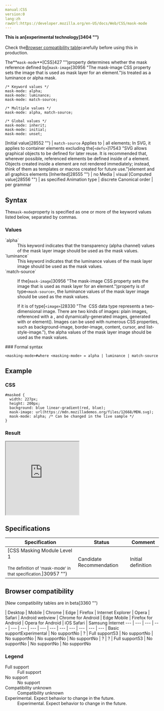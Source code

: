 ```yaml
---
manual:CSS
version:0
lang:zh
rawUrl:https://developer.mozilla.org/en-US/docs/Web/CSS/mask-mode
---
```






**This is an[experimental technology]3404 "")**<br></br>Check the[Browser compatibility table](%30955#Browser_compatibility "")carefully before using this in production.





The**`mask-mode`**[CSS]427 "")property determines whether the mask reference defined by[`mask-image`]30956 "The mask-image CSS property sets the image that is used as mask layer for an element.")is treated as a luminance or alpha mask.


```
/* Keyword values */
mask-mode: alpha;
mask-mode: luminance;
mask-mode: match-source;

/* Multiple values */
mask-mode: alpha, match-source;

/* Global values */
mask-mode: inherit;
mask-mode: initial;
mask-mode: unset;
```

[Initial value]28552 "") | `match-source` 
Applies to | all elements; In SVG, it applies to container elements excluding the[`<defs>`]17543 "SVG allows graphical objects to be defined for later reuse. It is recommended that, wherever possible, referenced elements be defined inside of a <defs> element. Objects created inside a <defs> element are not rendered immediately; instead, think of them as templates or macros created for future use.")element and all graphics elements 
[Inherited]28555 "") | no 
Media | visual 
[Computed value]28556 "") | as specified 
Animation type | discrete 
Canonical order | per grammar 


## Syntax<a name="Syntax"></a>


The`mask-mode`property is specified as one or more of the keyword values listed below, separated by commas.


### Values<a name="Values"></a>
<dl><dt id=''>`alpha`</dt><dd>This keyword indicates that the transparency (alpha channel) values of the mask layer image should be used as the mask values.</dd><dt id=''>`luminance`</dt><dd>This keyword indicates that the luminance values of the mask layer image should be used as the mask values.</dd><dt id=''>`match-source`</dt><dd>

If the[`mask-image`]30956 "The mask-image CSS property sets the image that is used as mask layer for an element.")property is of type`<mask-source>`, the luminance values of the mask layer image should be used as the mask values.



If it is of type[`<image>`]28330 "The <image> CSS data type represents a two-dimensional image. There are two kinds of images: plain images, referenced with a <url>, and dynamically-generated images, generated with <gradient> or element(). Images can be used with numerous CSS properties, such as background-image, border-image, content, cursor, and list-style-image."), the alpha values of the mask layer image should be used as the mask values.

</dd></dl>
### Formal syntax<a name="Formal_syntax"></a>

```
<masking-mode>#where <masking-mode> = alpha | luminance | match-source
```

## Example<a name="Example"></a>

### CSS<a name="CSS"></a>

```
#masked {
  width: 227px;
  height: 200px;
  background: blue linear-gradient(red, blue);
  mask-image: url(https://mdn.mozillademos.org/files/12668/MDN.svg);
  mask-mode: alpha; /* Can be changed in the live sample */
} 

```

### Result<a name="Result"></a>


<iframe src='https://mdn.mozillademos.org/en-US/docs/Web/CSS/mask-mode$samples/Example?revision=1369900' width='240' height='240'></iframe>



## Specifications<a name="Specifications"></a>

Specification | Status | Comment 
 ---  |  ---  |  ---  | 
[CSS Masking Module Level 1<br></br><small>The definition of &#39;mask-mode&#39; in that specification.</small>]30957 "") | Candidate Recommendation | Initial definition 


## Browser compatibility<a name="Browser_compatibility"></a>
[New compatibility tables are in beta<i></i>]3360 "")

 | <abbr>Desktop<i></i></abbr> | <abbr>Mobile<i></i></abbr> 
 | <abbr>Chrome<i></i></abbr> | <abbr>Edge<i></i></abbr> | <abbr>Firefox<i></i></abbr> | <abbr>Internet Explorer<i></i></abbr> | <abbr>Opera<i></i></abbr> | <abbr>Safari<i></i></abbr> | <abbr>Android webview<i></i></abbr> | <abbr>Chrome for Android<i></i></abbr> | <abbr>Edge Mobile<i></i></abbr> | <abbr>Firefox for Android<i></i></abbr> | <abbr>Opera for Android<i></i></abbr> | <abbr>iOS Safari<i></i></abbr> | <abbr>Samsung Internet<i></i></abbr> 
 ---  |  ---  |  ---  |  ---  |  ---  |  ---  |  ---  |  ---  |  ---  |  ---  |  ---  |  ---  |  ---  |  ---  | 
Basic support<abbr>Experimental<i></i></abbr> | <abbr>No support</abbr>No | <abbr>?</abbr> | <abbr>Full support</abbr>53 | <abbr>No support</abbr>No | <abbr>No support</abbr>No | <abbr>No support</abbr>No | <abbr>No support</abbr>No | <abbr>?</abbr> | <abbr>?</abbr> | <abbr>Full support</abbr>53 | <abbr>No support</abbr>No | <abbr>No support</abbr>No | <abbr>No support</abbr>No 


### Legend<a name="Legend"></a>
<dl><dt id=''><abbr>Full support</abbr></dt><dd>Full support</dd><dt id=''><abbr>No support</abbr></dt><dd>No support</dd><dt id=''><abbr>Compatibility unknown</abbr></dt><dd>Compatibility unknown</dd><dt id=''><abbr>Experimental. Expect behavior to change in the future.<i></i></abbr></dt><dd>Experimental. Expect behavior to change in the future.</dd></dl>



